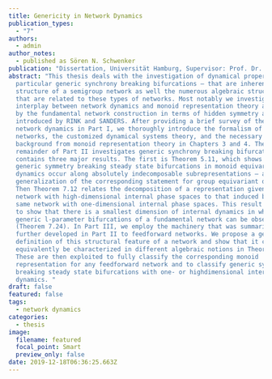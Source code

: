 ```yaml
---
title: Genericity in Network Dynamics
publication_types:
  - "7"
authors:
  - admin
author_notes:
  - published as Sören N. Schwenker
publication: "Dissertation, Universität Hamburg, Supervisor: Prof. Dr. Reiner Lauterbach"
abstract: "This thesis deals with the investigation of dynamical properties – in
  particular generic synchrony breaking bifurcations – that are inherent to the
  structure of a semigroup network as well the numerous algebraic structures
  that are related to these types of networks. Most notably we investigate the
  interplay between network dynamics and monoid representation theory as induced
  by the fundamental network construction in terms of hidden symmetry as
  introduced by RINK and SANDERS. After providing a brief survey of the field of
  network dynamics in Part I, we thoroughly introduce the formalism of semigroup
  networks, the customized dynamical systems theory, and the necessary
  background from monoid representation theory in Chapters 3 and 4. The
  remainder of Part II investigates generic synchrony breaking bifurcations and
  contains three major results. The first is Theorem 5.11, which shows that
  generic symmetry breaking steady state bifurcations in monoid equivariant
  dynamics occur along absolutely indecomposable subrepresentations – a natural
  generalization of the corresponding statement for group equivariant dynamics.
  Then Theorem 7.12 relates the decomposition of a representation given by a
  network with high-dimensional internal phase spaces to that induced by the
  same network with one-dimensional internal phase spaces. This result is used
  to show that there is a smallest dimension of internal dynamics in which all
  generic l-parameter bifurcations of a fundamental network can be observed
  (Theorem 7.24). In Part III, we employ the machinery that was summarized and
  further developed in Part II to feedforward networks. We propose a general
  definition of this structural feature of a network and show that it can
  equivalently be characterized in different algebraic notions in Theorem 8.35.
  These are then exploited to fully classify the corresponding monoid
  representation for any feedforward network and to classify generic synchrony
  breaking steady state bifurcations with one- or highdimensional internal
  dynamics. "
draft: false
featured: false
tags:
  - network dynamics
categories:
  - thesis
image:
  filename: featured
  focal_point: Smart
  preview_only: false
date: 2019-12-18T06:36:25.663Z
---
```

